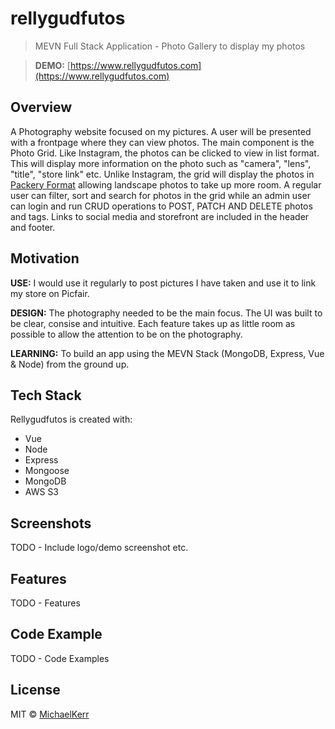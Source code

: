 ﻿# rellygudfutos

> MEVN Full Stack Application - Photo Gallery to display my photos

> **DEMO:** [https://www.rellygudfutos.com](https://www.rellygudfutos.com)

## Overview

A Photography website focused on my pictures. A user will be presented with a frontpage where they can view photos. The main component is the Photo Grid. Like Instagram, the photos can be clicked to view in list format. This will display more information on the photo such as "camera", "lens", "title", "store link" etc. Unlike Instagram, the grid will display the photos in [Packery Format](https://packery.metafizzy.co/) allowing landscape photos to take up more room. A regular user can filter, sort and search for photos in the grid while an admin user can login and run CRUD operations to POST, PATCH AND DELETE photos and tags. Links to social media and storefront are included in the header and footer. 

## Motivation

**USE:** I would use it regularly to post pictures I have taken and use it to link my store on Picfair.

**DESIGN:** The photography needed to be the main focus. The UI was built to be clear, consise and intuitive. Each feature takes up as little room as possible to allow the attention to be on the photography.

**LEARNING:** To build an app using the MEVN Stack (MongoDB, Express, Vue & Node) from the ground up.

## Tech Stack

Rellygudfutos is created with:
- Vue
- Node
- Express
- Mongoose
- MongoDB
- AWS S3

## Screenshots

TODO - Include logo/demo screenshot etc.

## Features

TODO - Features

## Code Example

TODO - Code Examples

## License

MIT © [MichaelKerr]()
